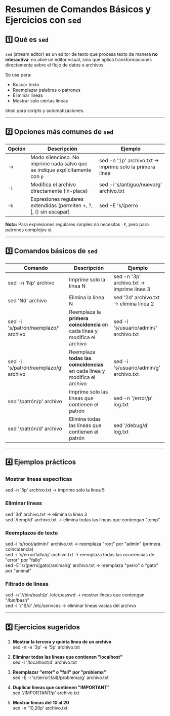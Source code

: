 # Resumen de Comandos Básicos y Ejercicios con `sed`

## 1️⃣ Qué es `sed`

`sed` (stream editor) es un editor de texto que procesa texto de manera **no interactiva**: no abre un editor visual, sino que aplica transformaciones directamente sobre el flujo de datos o archivos.  

Se usa para:

- Buscar texto  
- Reemplazar palabras o patrones  
- Eliminar líneas  
- Mostrar solo ciertas líneas  

Ideal para scripts y automatizaciones.

---

## 2️⃣ Opciones más comunes de `sed`

| Opción | Descripción | Ejemplo |
|--------|------------|---------|
| `-n` | Modo silencioso. No imprime nada salvo que se indique explícitamente con `p` | sed -n '1p' archivo.txt → imprime solo la primera línea |
| `-i` | Modifica el archivo directamente (in-place) | sed -i 's/antiguo/nuevo/g' archivo.txt |
| `-E` | Expresiones regulares extendidas (permiten +, ?, \|, () sin escapar) | sed -E 's/(perro|gato)/animal/g' archivo.txt |

**Nota:** Para expresiones regulares simples no necesitas `-E`, pero para patrones complejos sí.

---

## 3️⃣ Comandos básicos de `sed`

| Comando | Descripción | Ejemplo |
|---------|------------|---------|
| sed -n 'Np' archivo | Imprime solo la línea N | sed -n '3p' archivo.txt → imprime línea 3 |
| sed 'Nd' archivo | Elimina la línea N | sed '2d' archivo.txt → elimina línea 2 |
| sed -i 's/patrón/reemplazo/' archivo | Reemplaza la **primera coincidencia** en cada línea y modifica el archivo | sed -i 's/usuario/admin/' archivo.txt |
| sed -i 's/patrón/reemplazo/g' archivo | Reemplaza **todas las coincidencias** en cada línea y modifica el archivo | sed -i 's/usuario/admin/g' archivo.txt |
| sed '/patrón/p' archivo | Imprime solo las líneas que contienen el patrón | sed -n '/error/p' log.txt |
| sed '/patrón/d' archivo | Elimina todas las líneas que contienen el patrón | sed '/debug/d' log.txt |

---

## 4️⃣ Ejemplos prácticos

### Mostrar líneas específicas

sed -n '5p' archivo.txt → imprime solo la línea 5

### Eliminar líneas

sed '3d' archivo.txt → elimina la línea 3  
sed '/temp/d' archivo.txt → elimina todas las líneas que contengan "temp"

### Reemplazos de texto

sed -i 's/root/admin/' archivo.txt → reemplaza "root" por "admin" (primera coincidencia)  
sed -i 's/error/fallo/g' archivo.txt → reemplaza todas las ocurrencias de "error" por "fallo"  
sed -E 's/(perro|gato)/animal/g' archivo.txt → reemplaza "perro" o "gato" por "animal"

### Filtrado de líneas

sed -n '/\/bin\/bash/p' /etc/passwd → mostrar líneas que contengan "/bin/bash"  
sed -i '/^$/d' /etc/services → eliminar líneas vacías del archivo

---

## 5️⃣ Ejercicios sugeridos

1. **Mostrar la tercera y quinta línea de un archivo**  
sed -n -e '3p' -e '5p' archivo.txt

2. **Eliminar todas las líneas que contienen "localhost"**  
sed -i '/localhost/d' archivo.txt

3. **Reemplazar "error" o "fail" por "problema"**  
sed -E -i 's/(error|fail)/problema/g' archivo.txt

4. **Duplicar líneas que contienen "IMPORTANT"**  
sed '/IMPORTANT/p' archivo.txt

5. **Mostrar líneas del 10 al 20**  
sed -n '10,20p' archivo.txt
